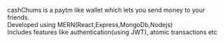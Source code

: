 cashChums is a paytm like wallet which lets you send money to your friends. <br/>Developed using MERN(React,Express,MongoDb,Nodejs)<br/> Includes features like authentication(using JWT), atomic transactions etc
